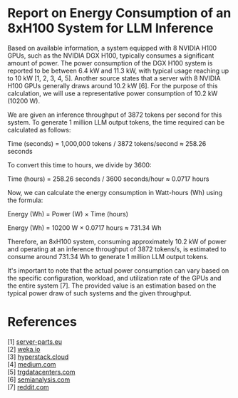 # Report on Energy Consumption of an 8xH100 System for LLM Inference

Based on available information, a system equipped with 8 NVIDIA H100 GPUs, such as the NVIDIA DGX H100, typically consumes a significant amount of power.  The power consumption of the DGX H100 system is reported to be between 6.4 kW and 11.3 kW, with typical usage reaching up to 10 kW [1, 2, 3, 4, 5].  Another source states that a server with 8 NVIDIA H100 GPUs generally draws around 10.2 kW [6]. For the purpose of this calculation, we will use a representative power consumption of 10.2 kW (10200 W).

We are given an inference throughput of 3872 tokens per second for this system. To generate 1 million LLM output tokens, the time required can be calculated as follows:

Time (seconds) = 1,000,000 tokens / 3872 tokens/second ≈ 258.26 seconds

To convert this time to hours, we divide by 3600:

Time (hours) = 258.26 seconds / 3600 seconds/hour ≈ 0.0717 hours

Now, we can calculate the energy consumption in Watt-hours (Wh) using the formula:

Energy (Wh) = Power (W) × Time (hours)

Energy (Wh) = 10200 W × 0.0717 hours ≈ 731.34 Wh

Therefore, an 8xH100 system, consuming approximately 10.2 kW of power and operating at an inference throughput of 3872 tokens/s, is estimated to consume around 731.34 Wh to generate 1 million LLM output tokens.

It's important to note that the actual power consumption can vary based on the specific configuration, workload, and utilization rate of the GPUs and the entire system [7]. The provided value is an estimation based on the typical power draw of such systems and the given throughput.

# References

[1] [server-parts.eu](https://vertexaisearch.cloud.google.com/grounding-api-redirect/AUBnsYu48TpjJzUpvUIYH0ys5J4xzvD_q3u-LcKn9cEbrs2QlVzKXSCLAlPc_nRBk2bPXalJz38x10Cq5S4bArOT_u98YHVHf2fCXYAKeF3rOiri1QFNnAXXVQ7LijemLmWdHFoW7Y-ghmtc6c5M7A==)  
[2] [weka.io](https://vertexaisearch.cloud.google.com/grounding-api-redirect/AUBnsYspQ2_r9Sw4_Jc1MliPX1HAYhkL0TyUdOtKmkQCFqxJivhieFlKMHzYosGpuFaHUrNPIRvtmgQVtoBEi6JG4Og9iKO5085cl2GTYm7xgOCNyS3yKDD5m5R03a87x1_nZY418mZMNISXsjW2QKa3JH2sxr0=)  
[3] [hyperstack.cloud](https://vertexaisearch.cloud.google.com/grounding-api-redirect/AUBnsYt-gXBhTrdOFHzJH-uakcmxqJZIUSY_RDMkZcYB1BAlZdgYP-m8VbFiSoUcHrVQys3aKpaCt8TV3qTGv72TwgmpS6FmU_qzVHZ_9b3gkSqivJkL9kL0cuR5dodeFc1P19beNzFTXa2sepN3tnInuYEo-o5SK1YyJvY-BRII-ogqUETt-pgf2z0MTHIghKhUhZzfQE6PqoAuw6qLc_pSoJzQbIMFhlLlS1cgUuAAyaRxf28MtnxLmK6K9YwICZJulkGDJdqC)  
[4] [medium.com](https://vertexaisearch.cloud.google.com/grounding-api-redirect/AUBnsYvzAJ32NPghh_6HEX3ZoSy_3ZEf6X-Dgxiv3MeJq84OeeLw_32BMlO2Ubs5qaHUSSdNrbKqDiQRbN2c8HxFxy2JOt1SPGz7haK9cQ4UiEnrIU3lEuX_sbv3krHBsTPkwU2y1mERV5_p7Pw18Fb7LhwVzgv1T4V_o4ff_Y9hj3wCIYaxHMv_I1OuCzIRyfP7_Cvux5g=)  
[5] [trgdatacenters.com](https://vertexaisearch.cloud.google.com/grounding-api-redirect/AUBnsYtluXrxJ6uyMWLZ7OqDWGEkV6mBnMaEOyRn1TCKRZygj4bI0pSP-eweLlzv8gWf6_M_GCClhL4OQip7VTMNG6b4hTRiIKpZkmktWofo5nRaITSWebRKbSMQRP3dSfqqDhllu2iEJWe4iHc8akdVJBfbFHjam7epK2-QYGzk8_d65cc=)  
[6] [semianalysis.com](https://vertexaisearch.cloud.google.com/grounding-api-redirect/AUBnsYt9ipFHxFE0b1TBltTJufkyaLqoFo0yvhFQsARd3b9-Yuy38FyPBZEckgh73H91E_TmPyFeQtlTb2M4_cxtAVEsFO73GM8OTyYco3vEFYHaw4CRI5ONCQAd9VcOWCdbs4jCHPBRlriqarbR9TI_PJiA_D7m_IjSaG2-E7B4bJWmm2I=)  
[7] [reddit.com](https://vertexaisearch.cloud.google.com/grounding-api-redirect/AUBnsYvuIHi90sJ5bzwn0JFgNvL5iOVnWGp0HNaC_7MZAKi1n5YmoW5m2QcFT-TxlJbSN5dooe3_dFXbqWqq1wB-5hJl2w5GhI5beqYJQW6DX7YXlz7Mq9UjaUlvShUiqp7Gcoox0ZHAVbsCzFDsCXRpJteUaAJSh4rTtkYo1fTOQ_kR6hp7tcJsLLNJs9A95J7tT7eseqtuw-Y22Piw4wOSYGz3)